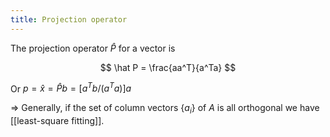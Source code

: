 ```yaml
---
title: Projection operator
---
```


The projection operator $\hat P$ for a vector is

$$ \hat P = \frac{aa^T}{a^Ta} $$

Or $p = \hat x = \hat Pb = [a^Tb / (a^Ta)]a$

⇒ Generally, if the set of column vectors $\{a_i\}$ of $A$ is all orthogonal we have [[least-square fitting]].